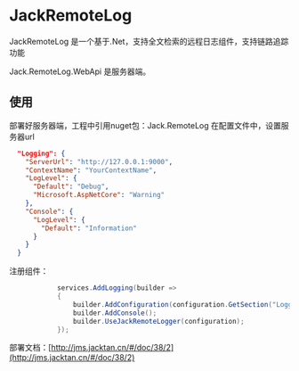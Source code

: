 # JackRemoteLog
JackRemoteLog 是一个基于.Net，支持全文检索的远程日志组件，支持链路追踪功能

Jack.RemoteLog.WebApi 是服务器端。

## 使用
部署好服务器端，工程中引用nuget包：Jack.RemoteLog
在配置文件中，设置服务器url
``` json
  "Logging": {
    "ServerUrl": "http://127.0.0.1:9000",
    "ContextName": "YourContextName",
    "LogLevel": {
      "Default": "Debug",
      "Microsoft.AspNetCore": "Warning"
    },
    "Console": {
      "LogLevel": {
        "Default": "Information"
      }
    }
  }
```
注册组件：
``` cs
            services.AddLogging(builder =>
            {
                builder.AddConfiguration(configuration.GetSection("Logging"));
                builder.AddConsole();
                builder.UseJackRemoteLogger(configuration);
            });
```
部署文档：[http://jms.jacktan.cn/#/doc/38/2](http://jms.jacktan.cn/#/doc/38/2)
